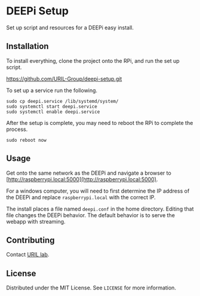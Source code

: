 # DEEPi Setup #

Set up script and resources for a DEEPi easy install.

## Installation ##

To install everything, clone the project onto the RPi, and
run the set up script.

https://github.com/URIL-Group/deepi-setup.git


To set up a service run the following.
```
sudo cp deepi.service /lib/systemd/system/
sudo systemctl start deepi.service
sudo systemctl enable deepi.service
```

After the setup is complete, you may need to reboot the RPi to
complete the process.

```
sudo reboot now
```

## Usage ##

Get onto the same network as the DEEPi and navigate a browser to
[http://raspberrypi.local:5000](http://raspberrypi.local:5000).

For a windows computer, you will need to first determine the IP address of the
DEEPi and replace `raspberrypi.local` with the correct IP.

The install places a file named `deepi.conf` in the home
directory. Editing that file changes the DEEPi behavior. The default
behavior is to serve the webapp with streaming.

## Contributing ##

Contact [URIL lab](https://web.uri.edu/uril/).

## License ##

Distributed under the MIT License. See `LICENSE` for more information.
